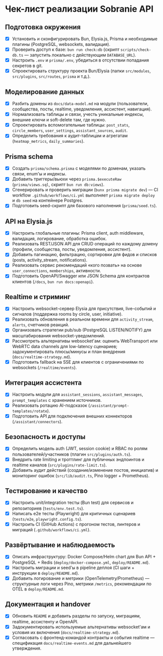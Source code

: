 # Чек-лист реализации Sobranie API

## Подготовка окружения
- [x] Установить и сконфигурировать Bun, Elysia.js, Prisma и необходимые плагины (PostgreSQL, websockets, валидация).
- [x] Проверить доступ к базе: `bun run check:db` (скрипт `scripts/check-db.ts` — запустить локально с действующим `DATABASE_URL`).
- [x] Настроить `.env` и `prisma/.env`, убедиться в отсутствии попадания секретов в git.
- [x] Спроектировать структуру проекта Bun/Elysia (папки `src/modules`, `src/plugins`, `src/routes`, `prisma` и т.д.).

## Моделирование данных
- [x] Разбить домены из `docs/data-model.md` на модули (пользователи, сообщества, посты, realtime, уведомления, ассистент, навигация).
- [x] Нормализовать таблицы и связи, учесть уникальные индексы, внешние ключи и soft-delete там, где нужно.
- [x] Спроектировать вспомогательные таблицы: `post_stats`, `circle_members`, `user_settings`, `assistant_sources`, `audit`.
- [x] Определить требования к аудит-таблицам и агрегатам (`heatmap_metrics`, `daily_summaries`).

## Prisma schema
- [x] Создать `prisma/schema.prisma` c моделями по доменам, указать связи, enum'ы и индексы.
- [x] Добавить триггеры/вьюхи через `prisma.$executeRaw` (`prisma/views.sql`, скрипт `bun run db:views`).
- [x] Сгенерировать и проверить миграции (`bunx prisma migrate dev`) — CI workflow `.github/workflows/ci.yml` выполняет `prisma migrate deploy` и `db seed` на контейнере Postgres.
- [x] Подготовить seed-скрипт для базового наполнения (`prisma/seed.ts`).

## API на Elysia.js
- [x] Настроить глобальные плагины: Prisma client, auth middleware, валидация, логирование, обработка ошибок.
- [x] Реализовать REST/JSON API для CRUD операций по каждому домену (профили, сообщества, посты, уведомления, ассистент).
- [x] Добавить пагинацию, фильтрацию, сортировки для фидов и списков (posts, activity_stream, notifications).
- [x] Реализовать сервис рекомендаций «кого позвать» на основе `user_connections`, `memberships`, активности.
- [x] Подготовить OpenAPI/Swagger или JSON Schema для контрактов клиентов (`/docs`, `bun run docs:openapi`).

## Realtime и стриминг
- [x] Настроить websocket-сервер Elysia для присутствия, live-событий и сигналов (поддержка rooms by circle, user, initiative).
- [x] Реализовать обновления в реальном времени для `activity_stream`, `alerts`, счетчиков реакций.
- [x] Организовать стратегии pub/sub (PostgreSQL LISTEN/NOTIFY) для масштабирования websocket-уведомлений.
- [x] Рассмотреть альтернативы websocket'ам: оценить WebTransport или WebRTC data channels для low-latency сценариев; задокументировать плюсы/минусы и план внедрения (`docs/realtime-strategy.md`).
- [x] Подготовить fallback на SSE для клиентов с ограничениями по websockets (`/realtime/events`).

## Интеграция ассистента
- [x] Настроить модули для `assistant_sessions`, `assistant_messages`, `prompt_templates` с хранением источников.
- [x] Реализовать ротацию AI-подсказок (`/assistant/prompt-templates/rotate`).
- [x] Подготовить API для подключения внешних коннекторов (`/assistant/connectors`).

## Безопасность и доступы
- [x] Определить модель auth (JWT, session cookie) и RBAC по ролям пользователей/участников (плагин `src/plugins/auth.ts`).
- [x] Внедрить rate limiting и троттлинг для публичных эндпоинтов и realtime каналов (`src/plugins/rate-limit.ts`).
- [x] Добавить аудит действий (создание/изменение постов, инициатив) и мониторинг ошибок (`src/lib/audit.ts`, Pino logger + Prometheus).

## Тестирование и качество
- [x] Настроить unit/integration тесты (Bun test) для сервисов и репозиториев (`tests/env.test.ts`).
- [x] Написать e2e тесты (Playwright) для критичных сценариев (`tests/e2e`, `playwright.config.ts`).
- [x] Настроить CI (GitHub Actions) с прогоном тестов, линтеров и миграций (`.github/workflows/ci.yml`).

## Развёртывание и наблюдаемость
- [x] Описать инфраструктуру: Docker Compose/Helm chart для Bun API + PostgreSQL + Redis (`deploy/docker-compose.yml`, `deploy/README.md`).
- [x] Настроить миграции и seed'ы в pipeline деплоя (CI шаги + инструкции в `deploy/README.md`).
- [x] Добавить логирование и метрики (OpenTelemetry/Prometheus) — структурные логи через Pino, метрики `/metrics`, рекомендации по OTEL в `deploy/README.md`.

## Документация и handover
- [x] Обновить `README` и добавить разделы по запуску, миграциям, realtime, ассистенту и OpenAPI.
- [x] Задокументировать используемые альтернативы websocket'ам и условия их включения (`docs/realtime-strategy.md`).
- [x] Согласовать с фронтенд-командой контракты и события realtime — спецификация `docs/realtime-events.md` для дальнейшего утверждения.
